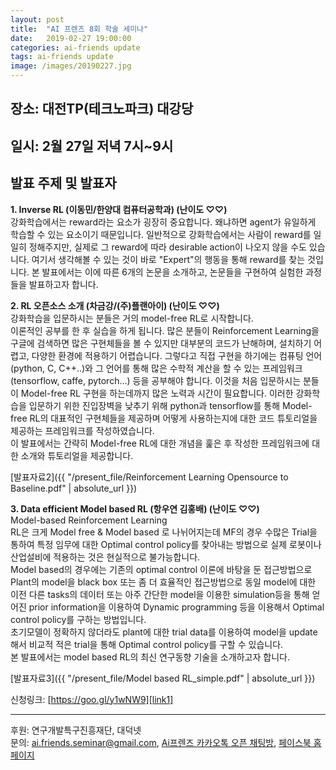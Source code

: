 ```yaml
---
layout: post
title:  "AI 프렌즈 8회 학술 세미나"
date:   2019-02-27 19:00:00
categories: ai-friends update
tags: ai-friends update
image: /images/20190227.jpg
---
```


## 장소: 대전TP(테크노파크) 대강당
## 일시: 2월 27일 저녁 7시~9시

## 발표 주제 및 발표자  
**1. Inverse RL (이동민/한양대 컴퓨터공학과) (난이도 ♡♡)**   
강화학습에서는 reward라는 요소가 굉장히 중요합니다. 왜냐하면 agent가 유일하게 학습할 수 있는 요소이기 때문입니다. 일반적으로 강화학습에서는 사람이 reward를 일일히 정해주지만, 실제로 그 reward에 따라 desirable action이 나오지 않을 수도 있습니다. 여기서 생각해볼 수 있는 것이 바로 "Expert"의 행동을 통해 reward를 찾는 것입니다. 본 발표에서는 이에 따른 6개의 논문을 소개하고, 논문들을 구현하여 실험한 과정들을 발표하고자 합니다.  

**2. RL 오픈소스 소개 (차금강/(주)플랜아이) (난이도 ♡♡)**  
강화학습을 입문하시는 분들은 거의 model-free RL로 시작합니다.  
이론적인 공부를 한 후 실습을 하게 됩니다. 많은 분들이 Reinforcement Learning을 구글에 검색하면 많은 구현체들을 볼 수 있지만 대부분의 코드가 난해하며, 설치하기 어렵고, 다양한 환경에 적용하기 어렵습니다. 그렇다고 직접 구현을 하기에는 컴퓨팅 언어(python, C, C++..)와 그 언어를 통해 많은 수학적 계산을 할 수 있는 프레임워크(tensorflow, caffe, pytorch…) 등을 공부해야 합니다. 이것을 처음 입문하시는 분들이 Model-free RL 구현을 하는데까지 많은 노력과 시간이 필요합니다. 이러한 강화학습을 입문하기 위한 진입장벽을 낮추기 위해 python과 tensorflow를 통해 Model-free RL의 대표적인 구현체들을 제공하며 어떻게 사용하는지에 대한 코드 튜토리얼을 제공하는 프레임워크를 작성하였습니다.  
이 발표에서는 간략히 Model-free RL에 대한 개념을 훑은 후 작성한 프레임워크에 대한 소개와 튜토리얼을 제공합니다.  
  
 [발표자료2]({{ "/present_file/Reinforcement Learning Opensource to Baseline.pdf" | absolute_url }})  


**3. Data efficient Model based RL (항우연 김홍배) (난이도 ♡♡)**  
Model-based Reinforcement Learning  
RL은 크게 Model free & Model based 로 나뉘어지는데 MF의 경우 수많은 Trial을 통하여 특정 임무에 대한 Optimal control policy를 찾아내는 방법으로 실제 로봇이나 산업설비에 적용하는 것은 현실적으로 불가능합니다.  
Model based의 경우에는 기존의 optimal control 이론에 바탕을 둔 접근방법으로 Plant의 model을 black box 또는 좀 더 효율적인 접근방법으로 동일 model에 대한 이전 다른 tasks의 데이터 또는 아주 간단한 model을 이용한 simulation등을 통해 얻어진 prior information을 이용하여 Dynamic programming 등을 이용해서 Optimal control policy를 구하는 방법입니다.  
초기모델이 정확하지 않더라도 plant에 대한 trial data를 이용하여 model을 update해서 비교적 적은 trial을 통해 Optimal control policy를 구할 수 있습니다.  
본 발표에서는 model based RL의 최신 연구동향 기술을 소개하고자 합니다.   
  
[발표자료3]({{ "/present_file/Model based RL_simple.pdf" | absolute_url }})  


신청링크: [https://goo.gl/y1wNW9][link1]


***  

후원: 연구개발특구진흥재단, 대덕넷   
문의: ai.friends.seminar@gmail.com,
[Ai프렌즈 카카오톡 오픈 채팅방][kakao_ai],
[페이스북 홈페이지][facebook_ai]

[kakao_ai]:     https://open.kakao.com/o/ggewxi2
[facebook_ai]:  https://www.facebook.com/groups/aifriend/
[link1]: https://goo.gl/y1wNW9
